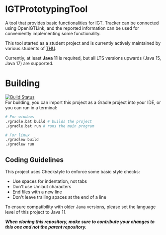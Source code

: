 # IGTPrototypingTool

A tool that provides basic functionalities for IGT.
Tracker can be connected using OpenIGTLink, and the reported information can be used for conveniently implementing some functionality.

This tool started as a student project and is currently actively maintained by various students of [THU](https://www.thu.de).

Currently, at least **Java 11** is required, but all LTS versions upwards (Java 15, Java 17) are supported.

# Building
[![Build Status](https://app.travis-ci.com/Alfred-Franz/IGTPrototypingTool.svg?branch=master)](https://app.travis-ci.com/Alfred-Franz/IGTPrototypingTool)
\
For building, you can import this project as a Gradle project into your IDE, or you
can run in a terminal:
```bash
# For windows
./gradle.bat build # builds the project
./gradle.bat run # runs the main program

# For linux
./gradlew build
./gradlew run
```

## Coding Guidelines
This project uses Checkstyle to enforce some basic style checks:
* Use spaces for indentation, not tabs
* Don't use Umlaut characters
* End files with a new line
* Don't leave trailing spaces at the end of a line

To ensure compatibility with older Java versions, please set the language level of this project to Java 11.

_**When cloning this repository, make sure to contribute your changes to this one and not the parent repository.**_

